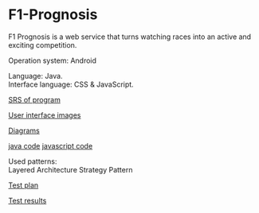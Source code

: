 # F1-Prognosis

F1 Prognosis is a web service that turns watching races into an active and exciting competition.

Operation system: Android  

Language: Java.  
Interface language: CSS & JavaScript.

[SRS of program](https://github.com/Atymelancholy/F1-Prognosis/blob/main/Documentation/Requirements/SRS.md) 

[User interface images](https://github.com/Atymelancholy/F1-Prognosis/tree/main/Documentation/Mockups)

[Diagrams](https://github.com/Atymelancholy/F1-Prognosis/tree/main/Documentation/Diagrams/Images)

[java code]()
[javascript code]()

Used patterns:  
Layered Architecture
Strategy Pattern

[Test plan](https://github.com/Atymelancholy/F1-Prognosis/blob/main/Test%20plan.md)

[Test results](https://github.com/Atymelancholy/F1-Prognosis/blob/main/Test%20results.md)
